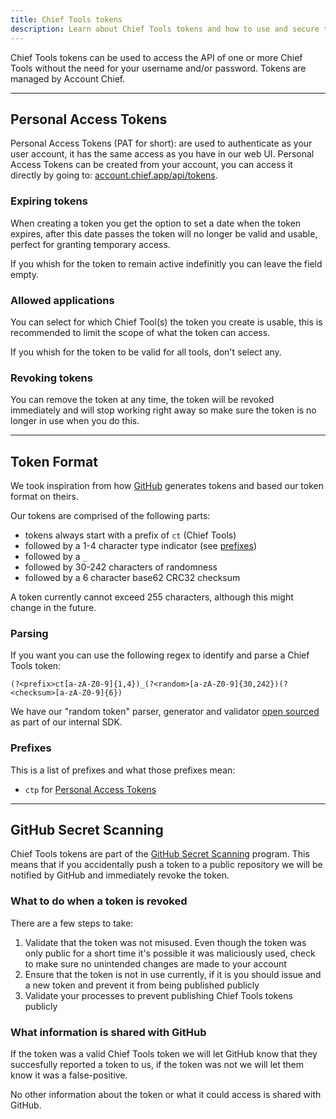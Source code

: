 ```yaml
---
title: Chief Tools tokens
description: Learn about Chief Tools tokens and how to use and secure them.
---
```


Chief Tools tokens can be used to access the API of one or more Chief Tools without the need for your username and/or password. Tokens are managed by Account Chief.

---

## Personal Access Tokens

Personal Access Tokens (PAT for short): are used to authenticate as your user account, it has the same access as you have in our web UI. Personal Access Tokens can be created from your account, you can access it directly by going to: [account.chief.app/api/tokens](https://account.chief.app/api/tokens).

### Expiring tokens

When creating a token you get the option to set a date when the token expires, after this date passes the token will no longer be valid and usable, perfect for granting temporary access.

If you whish for the token to remain active indefinitly you can leave the field empty.

### Allowed applications

You can select for which Chief Tool(s) the token you create is usable, this is recommended to limit the scope of what the token can access.

If you whish for the token to be valid for all tools, don't select any.

### Revoking tokens

You can remove the token at any time, the token will be revoked immediately and will stop working right away so make sure the token is no longer in use when you do this.

---

## Token Format

We took inspiration from how [GitHub](https://github.blog/2021-04-05-behind-githubs-new-authentication-token-formats/) generates tokens and based our token format on theirs.

Our tokens are comprised of the following parts:

- tokens always start with a prefix of `ct` (Chief Tools)
- followed by a 1-4 character type indicator (see [prefixes](#prefixes))
- followed by a `_`
- followed by 30-242 characters of randomness
- followed by a 6 character base62 CRC32 checksum

A token currently cannot exceed 255 characters, although this might change in the future.

### Parsing

If you want you can use the following regex to identify and parse a Chief Tools token: 

```regex
(?<prefix>ct[a-zA-Z0-9]{1,4})_(?<random>[a-zA-Z0-9]{30,242})(?<checksum>[a-zA-Z0-9]{6})
```

We have our "random token" parser, generator and validator [open sourced](https://github.com/chieftools/sdk/blob/02d30fc7be9bfa016fbc3ca267d620b2570318af/src/Helpers/RandomToken.php) as part of our internal SDK.

### Prefixes

This is a list of prefixes and what those prefixes mean:

- `ctp` for [Personal Access Tokens](#personal-access-tokens)

---

## GitHub Secret Scanning

Chief Tools tokens are part of the [GitHub Secret Scanning](https://docs.github.com/en/code-security/secret-scanning/about-secret-scanning) program. This means that if you accidentally push a token to a public repository we will be notified by GitHub and immediately revoke the token. 

### What to do when a token is revoked

There are a few steps to take:

1. Validate that the token was not misused. Even though the token was only public for a short time it's possible it was maliciously used, check to make sure no unintended changes are made to your account
2. Ensure that the token is not in use currently, if it is you should issue and a new token and prevent it from being published publicly
3. Validate your processes to prevent publishing Chief Tools tokens publicly

### What information is shared with GitHub

If the token was a valid Chief Tools token we will let GitHub know that they succesfully reported a token to us, if the token was not we will let them know it was a false-positive.

No other information about the token or what it could access is shared with GitHub.
